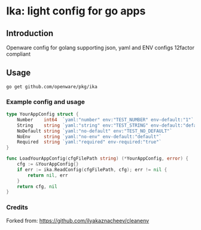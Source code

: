# Ika: light config for go apps

## Introduction

Openware config for golang supporting json, yaml and ENV configs 12factor compliant

## Usage

`go get github.com/openware/pkg/ika`

### Example config and usage

```go
type YourAppConfig struct {
	Number    int64  `yaml:"number" env:"TEST_NUMBER" env-default:"1"`
	String    string `yaml:"string" env:"TEST_STRING" env-default:"default"`
	NoDefault string `yaml:"no-default" env:"TEST_NO_DEFAULT"`
	NoEnv     string `yaml:"no-env" env-default:"default"`
	Required  string `yaml:"required" env-required:"true"`
}

func LoadYourAppConfig(cfgFilePath string) (*YourAppConfig, error) {
	cfg := &YourAppConfig{}
	if err := ika.ReadConfig(cfgFilePath, cfg); err != nil {
		return nil, err
	}
	return cfg, nil
}

```

### Credits

Forked from: https://github.com/ilyakaznacheev/cleanenv
